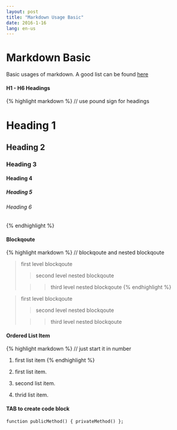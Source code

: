 ```yaml
---
layout: post
title: "Markdown Usage Basic"
date: 2016-1-16
lang: en-us
---
```


# Markdown Basic

Basic usages of markdown. A good list can be found [here][markdown url]

#### H1 - H6 Headings

{% highlight markdown %}
// use pound sign for headings
# Heading 1
## Heading 2
### Heading 3
#### Heading 4
##### Heading 5
###### Heading 6
{% endhighlight %}

#### Blockqoute

{% highlight markdown %}
// blockqoute and nested blockqoute
> first level blockqoute
>
>> second level nested blockqoute
>
>>> third level nested blockqoute
{% endhighlight %}

> first level blockqoute
>
>> second level nested blockqoute
>
>>> third level nested blockqoute

#### Ordered List Item

{% highlight markdown %}
// just start it in number
1. first list item
{% endhighlight %}

1.	first list item.
2.	second list item.
3.	thrid list item.

#### TAB to create code block

	function publicMethod() { privateMethod() };


[markdown url]: https://daringfireball.net/projects/markdown/syntax